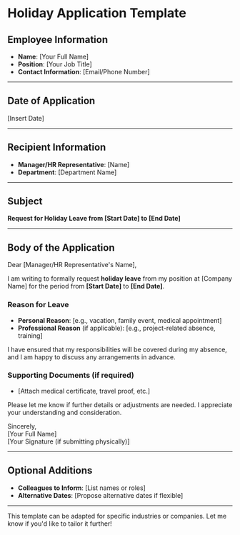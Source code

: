 # Holiday Application Template

## Employee Information
- **Name**: [Your Full Name]  
- **Position**: [Your Job Title]  
- **Contact Information**: [Email/Phone Number]  

---

## Date of Application  
[Insert Date]  

---

## Recipient Information  
- **Manager/HR Representative**: [Name]  
- **Department**: [Department Name]  

---

## Subject  
**Request for Holiday Leave from [Start Date] to [End Date]**  

---

## Body of the Application  

Dear [Manager/HR Representative's Name],  

I am writing to formally request **holiday leave** from my position at [Company Name] for the period from **[Start Date]** to **[End Date]**.  

### Reason for Leave  
- **Personal Reason**: [e.g., vacation, family event, medical appointment]  
- **Professional Reason** (if applicable): [e.g., project-related absence, training]  

I have ensured that my responsibilities will be covered during my absence, and I am happy to discuss any arrangements in advance.  

### Supporting Documents (if required)  
- [Attach medical certificate, travel proof, etc.]  

Please let me know if further details or adjustments are needed. I appreciate your understanding and consideration.  

Sincerely,  
[Your Full Name]  
[Your Signature (if submitting physically)]  

---

## Optional Additions  
- **Colleagues to Inform**: [List names or roles]  
- **Alternative Dates**: [Propose alternative dates if flexible]  

---

This template can be adapted for specific industries or companies. Let me know if you'd like to tailor it further!
